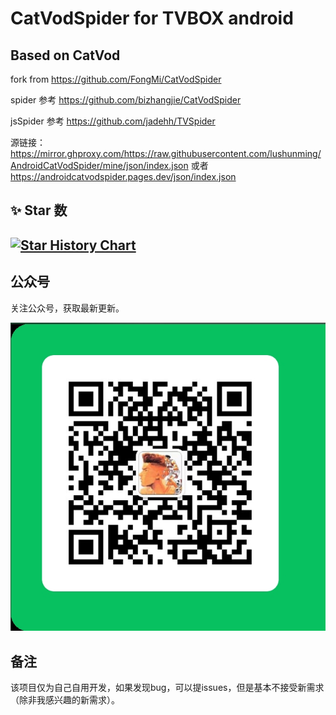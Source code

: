 # CatVodSpider  for TVBOX android 

## Based on CatVod

fork from https://github.com/FongMi/CatVodSpider

spider 参考 https://github.com/bizhangjie/CatVodSpider

jsSpider 参考 https://github.com/jadehh/TVSpider

源链接：https://mirror.ghproxy.com/https://raw.githubusercontent.com/lushunming/AndroidCatVodSpider/mine/json/index.json
或者 https://androidcatvodspider.pages.dev/json/index.json




## ✨ Star 数

[![Star History Chart](https://api.star-history.com/svg?repos=lushunming/AndroidCatVodSpider&type=Date)](https://star-history.com/#lushunming/AndroidCatVodSpider&Date)
---


## 公众号
关注公众号，获取最新更新。

![pAW8wwV.jpg](wechat.png)

## 备注
该项目仅为自己自用开发，如果发现bug，可以提issues，但是基本不接受新需求（除非我感兴趣的新需求）。
